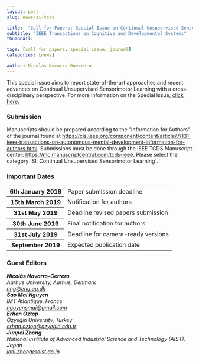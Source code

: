 ```yaml
---
layout: post
slug: news/si-tcds

title:  "Call for Papers: Special Issue on Continual Unsupervised Sensorimotor Learning"
subtitle: "IEEE Transactions on Cognitive and Developmental Systems"
thumbnail: 

tags: [call for papers, special issue, journal]
categories: [news]

author: Nicolás Navarro-Guerrero
---
```

<p>This special issue aims to report state-of-the-art approaches and recent advances on Continual Unsupervised Sensorimotor Learning with a cross-disciplinary perspective. For more information on the Special Issue, <a target="_blank" href="https://projects.au.dk/socialrobotics/news-events/show/artikel/special-issue-on-continual-unsupervised-sensorimotor-learning/">click here.</a></p>

<!--more-->

<h3>Submission</h3>
<p>Manuscripts should be prepared according to the "Information for Authors" of the journal found at <a target="_blank" href="https://cis.ieee.org/component/content/article/7/131-ieee-transactions-on-autonomous-mental-development-information-for-authors.html">https://cis.ieee.org/component/content/article/7/131-ieee-transactions-on-autonomous-mental-development-information-for-authors.html</a>. 
Submissions must be done through the IEEE TCDS Manuscript center: <a target="_blank" href="https://mc.manuscriptcentral.com/tcds-ieee">https://mc.manuscriptcentral.com/tcds-ieee</a>. Please select the category `SI: Continual Unsupervised Sensorimotor Learning`.</p>

<h3>Important Dates</h3>
<div class="table-responsive">
  <table class="table table-striped">
    <tbody>
    <tr>
      <th scope="row">6th January 2019</th>
      <td>Paper submission deadline</td>
    </tr>
    <tr>
      <th>15th March 2019</th>
      <td>Notification for authors</td>
    </tr>
    <tr>
      <th>31st May 2019</th>
      <td>Deadline revised papers submission</td>
    </tr>
    <tr>
      <th>30th June 2019</th>
      <td>Final notification for authors</td>
    </tr>
    <tr>
      <th>31st July 2019</th>
      <td>Deadline for camera-ready versions</td>
    </tr>
    <tr>
      <th>September 2019</th>
      <td>Expected publication date</td>
    </tr>
    </tbody>
  </table>
</div> <!-- table-responsive -->

<h3>Guest Editors</h3>
<address>
<strong>Nicolás Navarro-Gerrero</strong><br>
Aarhus University, Aarhus, Denmark<br>
<a href="mailto:nng@eng.au.dk">nng@eng.au.dk</a><br>
</address>

<address>
<strong>Sao Mai Nguyen</strong><br>
IMT Atlantique, France<br>
<a href="mailto:nguyensmai@gmail.com">nguyensmai@gmail.com</a><br>
</address>

<address>
<strong>Erhan Öztop</strong><br>
Özyeğin University, Turkey<br>
<a href="mailto:erhan.oztop@ozyegin.edu.tr">erhan.oztop@ozyegin.edu.tr</a><br>
</address>

<address>
<strong>Junpei Zhong</strong><br>
National Institute of Advanced Industrial Science and Technology (AIST), Japan<br>
<a href="mailto:joni.zhong@aist.go.jp">joni.zhong@aist.go.jp</a><br>
</address>

